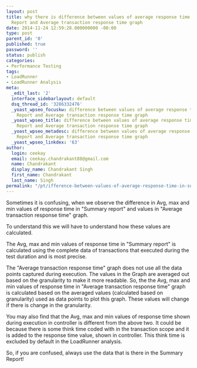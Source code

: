 ```yaml
---
layout: post
title: why there is difference between values of average response time in Summary
  Report and Average transaction response time graph
date: 2014-11-24 12:59:28.000000000 -08:00
type: post
parent_id: '0'
published: true
password: ''
status: publish
categories:
- Performance Testing
tags:
- LoadRunner
- LoadRunner Analysis
meta:
  _edit_last: '2'
  interface_sidebarlayout: default
  dsq_thread_id: '3286332476'
  _yoast_wpseo_focuskw: difference between values of average response time in Summary
    Report and Average transaction response time graph
  _yoast_wpseo_title: difference between values of average response time in Summary
    Report and Average transaction response time graph
  _yoast_wpseo_metadesc: difference between values of average response time in Summary
    Report and Average transaction response time graph
  _yoast_wpseo_linkdex: '63'
author:
  login: ceekay
  email: ceekay.chandrakant88@gmail.com
  name: Chandrakant
  display_name: Chandrakant Singh
  first_name: Chandrakant
  last_name: Singh
permalink: "/pt/ifference-between-values-of-average-response-time-in-summary-report-and-graph/"
---
```

Sometimes it is confusing, when we observe the difference in Avg, max and min values of response time in "Summary report" and values in "Average transaction response time" graph.

To understand this we will have to understand how these values are calculated.

The Avg, max and min values of response time in "Summary report" is calculated using the complete data of transactions that executed during the test duration and is most precise.

The "Average transaction response time" graph does not use all the data points captured during execution. The values in the Graph are averaged out based on the granularity to make it more readable. So, the the Avg, max and min values of response time in "Average transaction response time" graph is calculated based on the averaged values (calculated based on granularity) used as data points to plot this graph. These values will change if there is change in the granularity.

You may also find that the Avg, max and min values of response time shown during execution in controller is different from the above two. It could be because there is some think time coded with in the transaction scope and it is added to the response time value, shown in controller. This think time is excluded by default in the LoadRunner analysis.

So, if you are confused, always use the data that is there in the Summary Report!

